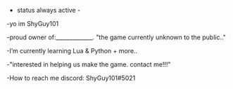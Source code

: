 - status always active -

-yo im ShyGuy101

-proud owner of:_____________. "the game currently unknown to the public.."

-I’m currently learning Lua & Python + more..

-"interested in helping us make the game. contact me!!!"

-How to reach me discord:  ShyGuy101#5021 











